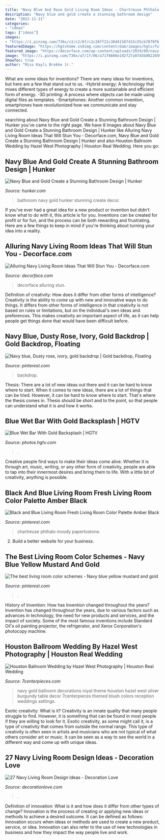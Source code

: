 ```yaml
---
title: "Navy Blue And Rose Gold Living Room Ideas - Chartreuse Phthalo Moody Papertostone"
description: "Navy blue and gold create a stunning bathroom design"
date: "2022-11-21"
categories:
- "ideas"
tags: ["ideas"]
images:
- "https://i.pinimg.com/736x/c2/c2/6f/c2c26ff21c30d41587415c55cb7870f6.jpg"
featuredImage: "https://hgtvhome.sndimg.com/content/dam/images/hgtv/fullset/2019/5/6/0/HUHH2019-Kitchens_Nashville-TN_8.jpg.rend.hgtvcom.966.1449.suffix/1557157182395.jpeg"
featured_image: "https://decorface.com/wp-content/uploads/2019/09/navy-living-room-ideas-11.jpg"
image: "https://i.pinimg.com/736x/a7/1f/86/a71f8606e192f27a87d3b08228492706.jpg"
ShowToc: true
author: "Miss Kayli Brekke Jr."
---
```



What are some ideas for inventions?
There are many ideas for inventions, but here are a few that stand out to us. 
-Hybrid energy: A technology that mixes different types of energy to create a more sustainable and efficient form of energy.
-3D printing: A process where objects can be made using digital files as templates.
-Smartphones: Another common invention, smartphones have revolutionized how we communicate and stay connected.

	

		
searching about Navy Blue and Gold Create a Stunning Bathroom Design | Hunker you've came to the right page. We have 8 Images about Navy Blue and Gold Create a Stunning Bathroom Design | Hunker like Alluring Navy Living Room Ideas That Will Stun You - Decorface.com, Navy Blue and Gold Create a Stunning Bathroom Design | Hunker and also Houston Ballroom Wedding by Hazel West Photography | Houston Real Wedding. Here you go:
		
    
## Navy Blue And Gold Create A Stunning Bathroom Design | Hunker

<img loading=lazy src="https://img.hunkercdn.com/640/clsd/4/3/307e41a7e29841b7814707b2191ada78" onerror="this.onerror=null;this.src='https://tse4.mm.bing.net/th?id=OIP.Ooz1mGi3wDlHZ4y_tpRwygHaHW&amp;pid=15.1';" alt="Navy Blue and Gold Create a Stunning Bathroom Design | Hunker">

_Source: hunker.com_

>bathroom navy gold hunker stunning create decor. 

	

If you've ever had a great idea for a new product or invention but didn't know what to do with it, this article is for you. Inventions can be created for profit or for fun, and the process can be both rewarding and frustrating. Here are a few things to keep in mind if you're thinking about turning your idea into a reality.

    
## Alluring Navy Living Room Ideas That Will Stun You - Decorface.com

<img loading=lazy src="https://decorface.com/wp-content/uploads/2019/09/navy-living-room-ideas-11.jpg" onerror="this.onerror=null;this.src='https://tse3.mm.bing.net/th?id=OIP.7zDuGKquHCaA56nEh3d49wHaJ4&amp;pid=15.1';" alt="Alluring Navy Living Room Ideas That Will Stun You - Decorface.com">

_Source: decorface.com_

>decorface alluring stun. 

	

Definition of creativity: How does it differ from other forms of intelligence?
Creativity is the ability to come up with new and innovative ways to do things. It differs from other forms of intelligence in that creativity is not based on rules or limitations, but on the individual's own ideas and preferences. This makes creativity an important aspect of life, as it can help people get things done that would have been difficult before.

    
## Navy Blue, Dusty Rose, Ivory, Gold Backdrop | Gold Backdrop, Floating

<img loading=lazy src="https://i.pinimg.com/736x/c2/c2/6f/c2c26ff21c30d41587415c55cb7870f6.jpg" onerror="this.onerror=null;this.src='https://tse2.mm.bing.net/th?id=OIP.6E9SYD8oKoQ8roGBuuttdQHaE8&amp;pid=15.1';" alt="Navy blue, Dusty rose, ivory, gold backdrop | Gold backdrop, Floating">

_Source: pinterest.com_

>backdrop. 

	

Thesis: There are a lot of new ideas out there and it can be hard to know where to start.
When it comes to new ideas, there are a lot of things that can be tried. However, it can be hard to know where to start. That's where the thesis comes in. Thesis should be short and to the point, so that people can understand what it is and how it works.

    
## Blue Wet Bar With Gold Backsplash | HGTV

<img loading=lazy src="https://hgtvhome.sndimg.com/content/dam/images/hgtv/fullset/2019/5/6/0/HUHH2019-Kitchens_Nashville-TN_8.jpg.rend.hgtvcom.966.1449.suffix/1557157182395.jpeg" onerror="this.onerror=null;this.src='https://tse3.mm.bing.net/th?id=OIP.AFhSM_LVh17lkkXNIL-9YwHaLH&amp;pid=15.1';" alt="Blue Wet Bar With Gold Backsplash | HGTV">

_Source: photos.hgtv.com_

>. 

	

Creative people find ways to make their ideas come alive. Whether it is through art, music, writing, or any other form of creativity, people are able to tap into their innermost desires and bring them to life. With a little bit of creativity, anything is possible.

    
## Black And Blue Living Room Fresh Living Room Color Palette Amber Black

<img loading=lazy src="https://i.pinimg.com/736x/a7/1f/86/a71f8606e192f27a87d3b08228492706.jpg" onerror="this.onerror=null;this.src='https://tse1.mm.bing.net/th?id=OIP.qvH5w95woj5UTtHhow1OIAHaM9&amp;pid=15.1';" alt="Black and Blue Living Room Fresh Living Room Color Palette Amber Black">

_Source: pinterest.com_

>chartreuse phthalo moody papertostone. 

	

2. Build a better website for your business. 

    
## The Best Living Room Color Schemes - Navy Blue Yellow Mustard And Gold

<img loading=lazy src="https://i.pinimg.com/736x/69/31/e4/6931e42efeb21cc6bc967376183f1e16.jpg" onerror="this.onerror=null;this.src='https://tse1.mm.bing.net/th?id=OIP.tsgtRpmiBKjJaC80j3qJeAHaGr&amp;pid=15.1';" alt="The best living room color schemes - Navy blue yellow mustard and gold">

_Source: pinterest.com_

>. 

	

History of Invention: How has Invention changed throughout the years?
Invention has changed throughout the years, due to various factors such as advances in technology, the need for new products and services, and the impact of society. Some of the most famous inventions include Standard Oil's oil painting projector, the refrigerator, and Xerox Corporation's photocopy machine.

    
## Houston Ballroom Wedding By Hazel West Photography | Houston Real Wedding

<img loading=lazy src="https://cdn.l-media.net/media/71/5926/159154-5926-l-baPUBaG.jpg" onerror="this.onerror=null;this.src='https://tse1.mm.bing.net/th?id=OIP.RodHq22u9Apj6jxWE15xVwHaLH&amp;pid=15.1';" alt="Houston Ballroom Wedding by Hazel West Photography | Houston Real Wedding">

_Source: 7centerpieces.com_

>navy gold ballroom decorations royal theme houston hazel west silver burgundy table decor 7centerpieces themed blush colors reception weddings settings. 

	

Exotic creativity: What is it?
Creativity is an innate quality that many people struggle to find. However, it is something that can be found in most people if they are willing to look for it. Exotic creativity, as some might call it, is a type of creativity that comes from outside the normal range. This type of creativity is often seen in artists and musicians who are not typical of what others consider art or music. It can be seen as a way to see the world in a different way and come up with unique ideas.

    
## 27 Navy Living Room Design Ideas - Decoration Love

<img loading=lazy src="http://www.decorationlove.com/wp-content/uploads/2016/09/Navy-Blue-and-Silver-Living-Room.jpg" onerror="this.onerror=null;this.src='https://tse1.mm.bing.net/th?id=OIP.QJE_7JLGRIHV-C3b2BGUCwHaKy&amp;pid=15.1';" alt="27 Navy Living Room Design Ideas - Decoration Love">

_Source: decorationlove.com_

>. 

	

Definition of innovation: What is it and how does it differ from other types of change?
Innovation is the process of creating or applying new ideas or methods to achieve a desired outcome. It can be defined as follows: 
Innovation occurs when ideas or methods are used to create a new product, service, or idea. Innovation can also refer to the use of new technologies in business and how they impact the way people live and work.

